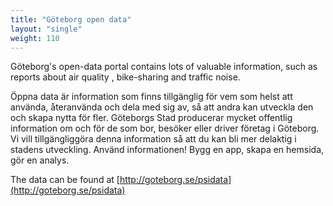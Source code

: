 ```yaml
---
title: "Göteborg open data"
layout: "single"
weight: 110
---
```

Göteborg's open-data portal contains lots of valuable information, such as reports about air quality , bike-sharing and
traffic noise.

   Öppna data är information som finns tillgänglig för vem som helst att använda, återanvända och dela med sig av, 
   så att andra kan utveckla den och skapa nytta för fler. Göteborgs Stad producerar mycket offentlig information om och för de 
   som bor, besöker eller driver företag i Göteborg. Vi vill tillgängliggöra denna information så att du kan bli mer 
   delaktig i stadens utveckling. Använd informationen! Bygg en app, skapa en hemsida, gör en analys.

The data can be found at [http://goteborg.se/psidata](http://goteborg.se/psidata)
